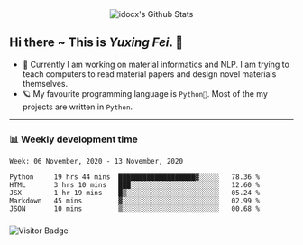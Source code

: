 <div align="center">
    <img align="center" src="https://github-readme-stats.vercel.app/api?username=idocx&show_icons=true&hide_border=true" alt="idocx's Github Stats"></img>
</div>

## Hi there ~ This is *Yuxing Fei*. ‍👋

- 🚀 Currently I am working on material informatics and NLP. I am trying to teach computers to read material papers and design novel materials themselves.
- 🪐 My favourite programming language is `Python🐍`. Most of the my projects are written in `Python`.

---

### 📊 Weekly development time
<!--START_SECTION:waka-->
```text
Week: 06 November, 2020 - 13 November, 2020

Python     19 hrs 44 mins  ███████████████████▓░░░░░   78.36 % 
HTML       3 hrs 10 mins   ███░░░░░░░░░░░░░░░░░░░░░░   12.60 % 
JSX        1 hr 19 mins    █▒░░░░░░░░░░░░░░░░░░░░░░░   05.24 % 
Markdown   45 mins         ▓░░░░░░░░░░░░░░░░░░░░░░░░   02.99 % 
JSON       10 mins         ▒░░░░░░░░░░░░░░░░░░░░░░░░   00.68 % 
```
<!--END_SECTION:waka-->

### 

![Visitor Badge](https://visitor-badge.laobi.icu/badge?page_id=idocx.idocx)